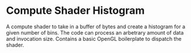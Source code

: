 # Compute Shader Histogram

A compute shader to take in a buffer of bytes and create a histogram for a given number of bins. The code can process an arbetrary amount of data and invocation size. Contains a basic OpenGL boilerplate to dispatch the shader.

